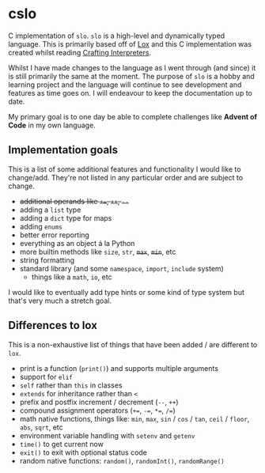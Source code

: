 # cslo

C implementation of `slo`. `slo` is a high-level and dynamically typed language.
This is primarily based off of [Lox](https://craftinginterpreters.com/the-lox-language.html)
and this C implementation was created whilst reading
[Crafting Interpreters](https://craftinginterpreters.com).

Whilst I have made changes to the language as I went through (and since) it is still
primarily the same at the moment. The purpose of `slo` is a hobby and learning project and the
language will continue to see development and features as time goes on.
I will endeavour to keep the documentation up to date.

My primary goal is to one day be able to complete challenges like **Advent of Code** in my own language.

## Implementation goals

This is a list of some additional features and functionality I would like to change/add. They're not listed in
any particular order and are subject to change.

- ~~additional operands like `+=`, `++`, `--`~~
- adding a `list` type
- adding a `dict` type for maps
- adding `enums`
- better error reporting
- everything as an object á la Python
- more builtin methods like `size`, `str`, ~~`max`~~, ~~`min`~~, etc
- string formatting
- standard library (and some `namespace`, `import`, `include` system)
  - things like a `math`, `io`, etc

I would like to eventually add type hints or some kind of type system but that's very much a stretch goal.

## Differences to lox

This is a non-exhaustive list of things that have been added / are different to `lox`.

- print is a function (`print()`) and supports multiple arguments
- support for `elif`
- `self` rather than `this` in classes
- `extends` for inheritance rather than `<`
- prefix and postfix increment / decrement (`--`, `++`)
- compound assignment operators (`+=`, `-=`, `*=`, `/=`)
- math native functions, things like: `min`, `max`, `sin` / `cos` / `tan`, `ceil` / `floor`, `abs`, `sqrt`, etc
- environment variable handling with `setenv` and `getenv`
- `time()` to get current now
- `exit()` to exit with optional status code
- random native functions: `random()`, `randomInt()`, `randomRange()`
